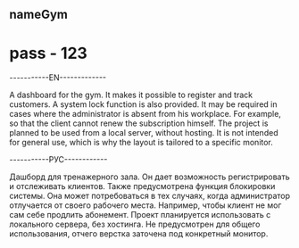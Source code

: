 ## nameGym
# pass - 123
-----------EN-------------

A dashboard for the gym. It makes it possible to register and track customers. A system lock function is also provided. It may be required in cases where the administrator is absent from his workplace. For example, so that the client cannot renew the subscription himself. The project is planned to be used from a local server, without hosting. It is not intended for general use, which is why the layout is tailored to a specific monitor.

-----------РУС------------

Дашборд для тренажерного зала. Он дает возможность регистрировать и отслеживать клиентов. Также предусмотрена функция блокировки системы. Она может потребоваться в тех случаях, когда администратор отлучается от своего рабочего места. Например, чтобы клиент не мог сам себе продлить абонемент. Проект планируется использовать с локального сервера, без хостинга. Не предусмотрен для общего использования, отчего верстка заточена под конкретный монитор.

